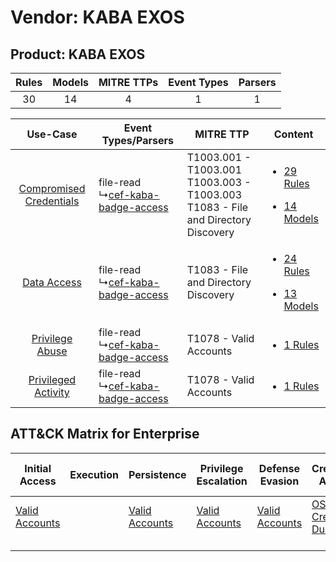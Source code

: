 Vendor: KABA EXOS
=================
Product: KABA EXOS
------------------
| Rules | Models | MITRE TTPs | Event Types | Parsers |
|:-----:|:------:|:----------:|:-----------:|:-------:|
|  30   |   14   |     4      |      1      |    1    |

|    Use-Case    | Event Types/Parsers    | MITRE TTP    | Content    |
|:----:| ---- | ---- | ---- |
| [Compromised Credentials](../../../UseCases/uc_compromised_credentials.md) |  file-read<br> ↳[cef-kaba-badge-access](Ps/pC_cefkababadgeaccess.md)<br> | T1003.001 - T1003.001<br>T1003.003 - T1003.003<br>T1083 - File and Directory Discovery<br> | [<ul><li>29 Rules</li></ul><ul><li>14 Models</li></ul>](RM/r_m_kaba_exos_kaba_exos_Compromised_Credentials.md) |
|    [Data Access](../../../UseCases/uc_data_access.md)    |  file-read<br> ↳[cef-kaba-badge-access](Ps/pC_cefkababadgeaccess.md)<br> | T1083 - File and Directory Discovery<br>    | [<ul><li>24 Rules</li></ul><ul><li>13 Models</li></ul>](RM/r_m_kaba_exos_kaba_exos_Data_Access.md)    |
|         [Privilege Abuse](../../../UseCases/uc_privilege_abuse.md)         |  file-read<br> ↳[cef-kaba-badge-access](Ps/pC_cefkababadgeaccess.md)<br> | T1078 - Valid Accounts<br>    | [<ul><li>1 Rules</li></ul>](RM/r_m_kaba_exos_kaba_exos_Privilege_Abuse.md)    |
|     [Privileged Activity](../../../UseCases/uc_privileged_activity.md)     |  file-read<br> ↳[cef-kaba-badge-access](Ps/pC_cefkababadgeaccess.md)<br> | T1078 - Valid Accounts<br>    | [<ul><li>1 Rules</li></ul>](RM/r_m_kaba_exos_kaba_exos_Privileged_Activity.md)    |

ATT&CK Matrix for Enterprise
----------------------------
| Initial Access                                                      | Execution | Persistence                                                         | Privilege Escalation                                                | Defense Evasion                                                     | Credential Access                                                          | Discovery                                                                         | Lateral Movement | Collection | Command and Control | Exfiltration | Impact |
| ------------------------------------------------------------------- | --------- | ------------------------------------------------------------------- | ------------------------------------------------------------------- | ------------------------------------------------------------------- | -------------------------------------------------------------------------- | --------------------------------------------------------------------------------- | ---------------- | ---------- | ------------------- | ------------ | ------ |
| [Valid Accounts](https://attack.mitre.org/techniques/T1078)<br><br> |           | [Valid Accounts](https://attack.mitre.org/techniques/T1078)<br><br> | [Valid Accounts](https://attack.mitre.org/techniques/T1078)<br><br> | [Valid Accounts](https://attack.mitre.org/techniques/T1078)<br><br> | [OS Credential Dumping](https://attack.mitre.org/techniques/T1003)<br><br> | [File and Directory Discovery](https://attack.mitre.org/techniques/T1083)<br><br> |                  |            |                     |              |        |